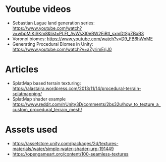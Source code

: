 # Youtube videos
- Sebastian Lague land generation series: https://www.youtube.com/watch?v=wbpMiKiSKm8&list=PLFt_AvWsXl0eBW2EiBtl_sxmDtSgZBxB3
- Voronoi biomes: https://www.youtube.com/watch?v=D9_FB6hWnME
- Generating Procedural Biomes in Unity: https://www.youtube.com/watch?v=aZyrimErjJ0


# Articles
- SplatMap based terrain texturing: https://alastaira.wordpress.com/2013/11/14/procedural-terrain-splatmapping/
- SplatMap shader example https://www.reddit.com/r/Unity3D/comments/2bs32u/how_to_texture_a_custom_procedural_terrain_mesh/

# Assets used
- https://assetstore.unity.com/packages/2d/textures-materials/water/simple-water-shader-urp-191449
- https://opengameart.org/content/100-seamless-textures
